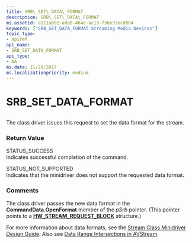 ```yaml
---
title: SRB\_SET\_DATA\_FORMAT
description: SRB\_SET\_DATA\_FORMAT
ms.assetid: a111ab92-a0a0-464e-ac13-f5be33ecd064
keywords: ["SRB_SET_DATA_FORMAT Streaming Media Devices"]
topic_type:
- apiref
api_name:
- SRB_SET_DATA_FORMAT
api_type:
- NA
ms.date: 11/28/2017
ms.localizationpriority: medium
---
```


# SRB\_SET\_DATA\_FORMAT


## <span id="ddk_srb_set_data_format_ks"></span><span id="DDK_SRB_SET_DATA_FORMAT_KS"></span>


The class driver issues this request to set the data format for the stream.

### <span id="return_value"></span><span id="RETURN_VALUE"></span>Return Value

<span id="STATUS_SUCCESS"></span><span id="status_success"></span>STATUS\_SUCCESS  
Indicates successful completion of the command.

<span id="STATUS_NOT_SUPPORTED"></span><span id="status_not_supported"></span>STATUS\_NOT\_SUPPORTED  
Indicates that the minidriver does not support the requested data format.

### Comments

The class driver passes the new data format in the **CommandData**.**OpenFormat** member of the *pSrb* pointer. (This pointer points to a [**HW\_STREAM\_REQUEST\_BLOCK**](https://msdn.microsoft.com/library/windows/hardware/ff559702) structure.)

For more information about data formats, see the [Stream Class Minidriver Design Guide](https://msdn.microsoft.com/library/windows/hardware/ff568277). Also see [Data Range Intersections in AVStream](https://msdn.microsoft.com/library/windows/hardware/ff558680).

 

 





